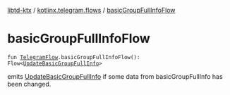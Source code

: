[libtd-ktx](../index.md) / [kotlinx.telegram.flows](index.md) / [basicGroupFullInfoFlow](./basic-group-full-info-flow.md)

# basicGroupFullInfoFlow

`fun `[`TelegramFlow`](../kotlinx.telegram.core/-telegram-flow/index.md)`.basicGroupFullInfoFlow(): Flow<`[`UpdateBasicGroupFullInfo`](https://tdlibx.github.io/td/docs/org/drinkless/td/libcore/telegram/TdApi.UpdateBasicGroupFullInfo.html)`>`

emits [UpdateBasicGroupFullInfo](https://tdlibx.github.io/td/docs/org/drinkless/td/libcore/telegram/TdApi.UpdateBasicGroupFullInfo.html) if some data from basicGroupFullInfo has been changed.

